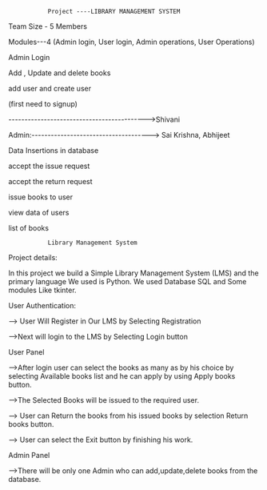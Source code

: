                Project ----LIBRARY MANAGEMENT SYSTEM
               
Team Size - 5 Members

Modules---4 (Admin login, User login, Admin operations, User Operations)

Admin Login

Add , Update and delete books

add user and create user

(first need to signup)

------------------------------------------->Shivani

Admin:-------------------------------------> Sai Krishna, Abhijeet

Data Insertions in database

accept the issue request

accept the return request

issue books to user

view data of users

list of books
               
               
               
               Library Management System


Project details:

In this project we build a Simple Library Management System (LMS) and the primary language We used is Python. We used Database SQL and Some modules Like tkinter.


User Authentication:

--> User Will Register in Our LMS by Selecting Registration

-->Next will login to the LMS by Selecting Login button


User Panel

-->After login user can select the books as many as by his choice by selecting Available books list and he can apply by using Apply books button.

-->The Selected Books will be issued to the required user.

--> User can Return the books from his issued books by selection Return books button.

--> User can select the Exit button by finishing his work.


Admin Panel

-->There will be only one Admin who can add,update,delete books from the database.




 
